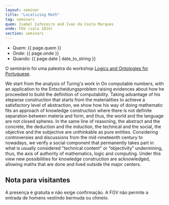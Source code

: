 ```yaml
---
layout: seminar
title: "Localizing Math"
tag: seminars
quem: Isabel Cafezeiro and Ivan da Costa Marques
onde: FGV (sala 1014)
section: seminars
---
```


- Quem:  {{ page.quem }}
- Onde:  {{ page.onde }}
- Quando: {{ page.date | date_to_string }}

O seminário foi uma palestra do workshop
[Logics and Ontologies for Portuguese](/events/nlp-2011/).

We start from the analysis of Turing's work in On computable numbers,
with an application to the Entscheidungsproblem raising evidences
about how he proceeded to build the definition of
computability. Taking advantage of his stepwise construction that
starts from the materialities to achieve a satisfactory level of
abstraction, we show how his way of doing mathematic fits an approach
of knowledge construction where there is not definite separation
between materia and form, and thus, the world and the language are not
closed spheres. In the same line of reasoning, the abstract and the
concrete, the deduction and the induction, the technical and the
social, the objective and the subjective are unthinkable as pure
entities. Considering controversies and discussions from the
mid-nineteenth century to nowadays, we verify a social component that
permanently takes part in what is usually considered "technical
content" or “objectivity” undermining, thus, the axis of authority of
mathematics, logic and computing. Under this view new possibilities
for knowledge construction are acknowledged, allowing maths that are
done and lived outside the major centers.

## Nota para visitantes

A presença é gratuíta e não exige confirmação. A FGV não permite a
entrada de homens vestindo bermuda ou chinelo.


